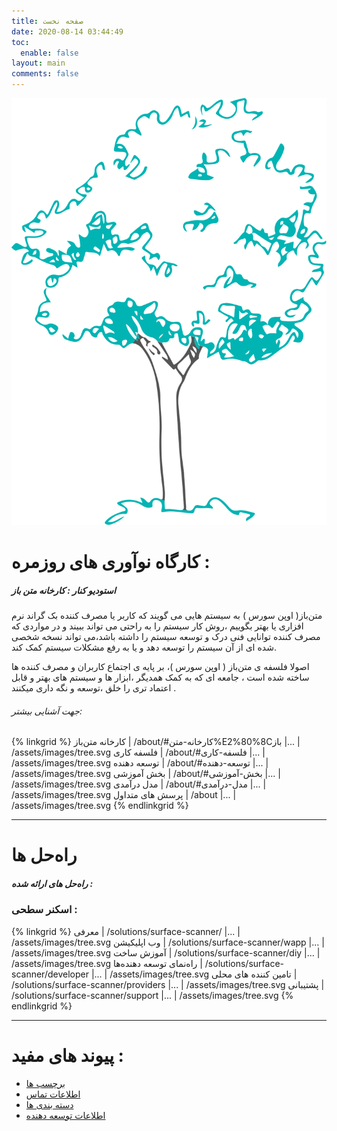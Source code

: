 ```yaml
---
title: صفحه نخست
date: 2020-08-14 03:44:49
toc:
  enable: false
layout: main
comments: false 
---
```


![استدیو کنار](./assets/images/tree.svg#main-poster)

# **کارگاه نوآوری های روزمره :** 

##### استودیو کنار : کارخانه متن باز

متن‌باز( اوپن سورس ) به سیستم هایی می گویند که کاربر یا مصرف کننده بک گراند نرم افزاری یا بهتر بگوییم ،‌روش کار سیستم را به راحتی می تواند ببیند و در مواردی که مصرف کننده توانایی فنی درک و توسعه سیستم را داشته باشد،می تواند نسخه شخصی شده ای از آن سیستم را توسعه دهد و یا به رفع مشکلات سیستم کمک کند.

اصولا فلسفه ی متن‌باز ( اوپن سورس )، بر پایه ی اجتماع کاربران و مصرف کننده ها ساخته شده است ، جامعه ای که به کمک همدیگر ،ابزار ها و سیستم های بهتر و قابل اعتماد تری را خلق ،‌توسعه و نگه داری میکنند .

###### جهت آشنایی بیشتر:

{% linkgrid %}
کارخانه متن‌باز | /about/#کارخانه-متن%E2%80%8Cباز |... | /assets/images/tree.svg
فلسفه کاری  | /about/#فلسفه-کاری |... | /assets/images/tree.svg
توسعه دهنده | /about/#توسعه-دهنده |... | /assets/images/tree.svg
بخش آموزشی | /about/#بخش-آموزشی |... | /assets/images/tree.svg
مدل درآمدی  | /about/#مدل-درآمدی |... | /assets/images/tree.svg
پرسش های متداول | /about |... | /assets/images/tree.svg
{% endlinkgrid %}

------

# **راه‌حل ها**

##### راه‌حل های ارائه شده :



### اسکنر سطحی :

{% linkgrid %}
معرفی | /solutions/surface-scanner/ |... | /assets/images/tree.svg
وب اپلیکیشن | /solutions/surface-scanner/wapp |... | /assets/images/tree.svg
آموزش ساخت  | /solutions/surface-scanner/diy |... | /assets/images/tree.svg
راه‌نمای توسعه دهنده‌ها | /solutions/surface-scanner/developer |... | /assets/images/tree.svg
تامین کننده های محلی | /solutions/surface-scanner/providers |... | /assets/images/tree.svg
پشتیبانی | /solutions/surface-scanner/support |... | /assets/images/tree.svg
{% endlinkgrid %}



---

# پیوند های مفید :

- [برچسب ها](/tags)
- [اطلاعات تماس](/contact)
- [دسته بندی ها](/categories)
- [اطلاعات توسعه دهنده](/about)

